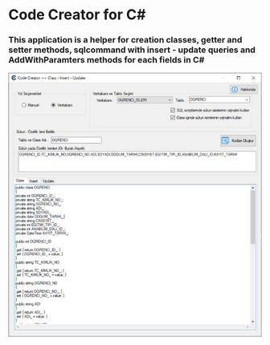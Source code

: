 # Code Creator for C#
### This application is a helper for creation classes, getter and setter methods, sqlcommand with insert - update queries and AddWithParamters methods for each fields in C#

<img src="https://github.com/burakhayirli/CodeCreator/blob/master/Result.png"/>
